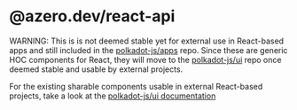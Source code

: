 # @azero.dev/react-api

WARNING: This is is not deemed stable yet for external use in React-based apps and still included in the [polkadot-js/apps](https://github.com/polkadot-js/apps) repo. Since these are generic HOC components for React, they will move to the [polkadot-js/ui](https://github.com/polkadot-js/ui) repo once deemed stable and usable by external projects.

For the existing sharable components usable in external React-based projects, take a look at the [polkadot-js/ui documentation](https://polkadot.js.org/ui/)
